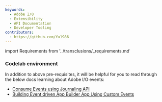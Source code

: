 ```yaml
---
keywords:
  - Adobe I/O
  - Extensibility
  - API Documentation
  - Developer Tooling
contributors:
  - https://github.com/Yu1986
---
```


import Requirements from '../transclusions/_requirements.md'

<Requirements/>

### Codelab environment

In addition to above pre-requisites, it will be helpful for you to read through the below docs learning about Adobe I/O events: 

* [Consume Events using Journaling API](../journaling-events/index.md)
* [Building Event driven App Builder App Using Custom Events](../event-driven/index.md)

